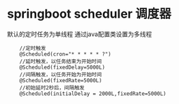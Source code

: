 # springboot scheduler 调度器

默认的定时任务为单线程
通过java配置类设置为多线程  

		//定时触发
		@Scheduled(cron="* * * * * ?")
		//延时触发，以任务结束为开始时间
		@Scheduled(fixedDelay=5000L)	
		//间隔触发，以任务开始为开始时间
		@Scheduled(fixedRate=5000L)
		//初始延时2秒后，间隔触发	
		@Scheduled(initialDelay = 2000L,fixedRate=5000L)